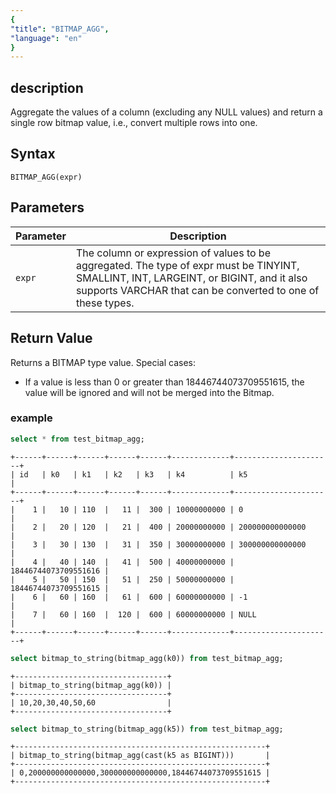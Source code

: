 ```yaml
---
{
"title": "BITMAP_AGG",
"language": "en"
}
---
```


<!-- 
Licensed to the Apache Software Foundation (ASF) under one
or more contributor license agreements.  See the NOTICE file
distributed with this work for additional information
regarding copyright ownership.  The ASF licenses this file
to you under the Apache License, Version 2.0 (the
"License"); you may not use this file except in compliance
with the License.  You may obtain a copy of the License at

  http://www.apache.org/licenses/LICENSE-2.0

Unless required by applicable law or agreed to in writing,
software distributed under the License is distributed on an
"AS IS" BASIS, WITHOUT WARRANTIES OR CONDITIONS OF ANY
KIND, either express or implied.  See the License for the
specific language governing permissions and limitations
under the License.
-->

## description

Aggregate the values of a column (excluding any NULL values) and return a single row bitmap value, i.e., convert multiple rows into one.

## Syntax

`BITMAP_AGG(expr)`

## Parameters

| Parameter | Description |
| -- | -- |
| `expr` | The column or expression of values to be aggregated. The type of expr must be TINYINT, SMALLINT, INT, LARGEINT, or BIGINT, and it also supports VARCHAR that can be converted to one of these types. |

## Return Value

Returns a BITMAP type value. Special cases:

- If a value is less than 0 or greater than 18446744073709551615, the value will be ignored and will not be merged into the Bitmap.

### example

```sql
select * from test_bitmap_agg;
```

```text
+------+------+------+------+------+-------------+----------------------+
| id   | k0   | k1   | k2   | k3   | k4          | k5                   |
+------+------+------+------+------+-------------+----------------------+
|    1 |   10 | 110  |   11 |  300 | 10000000000 | 0                    |
|    2 |   20 | 120  |   21 |  400 | 20000000000 | 200000000000000      |
|    3 |   30 | 130  |   31 |  350 | 30000000000 | 300000000000000      |
|    4 |   40 | 140  |   41 |  500 | 40000000000 | 18446744073709551616 |
|    5 |   50 | 150  |   51 |  250 | 50000000000 | 18446744073709551615 |
|    6 |   60 | 160  |   61 |  600 | 60000000000 | -1                   |
|    7 |   60 | 160  |  120 |  600 | 60000000000 | NULL                 |
+------+------+------+------+------+-------------+----------------------+
```

```sql
select bitmap_to_string(bitmap_agg(k0)) from test_bitmap_agg;
```

```text
+----------------------------------+
| bitmap_to_string(bitmap_agg(k0)) |
+----------------------------------+
| 10,20,30,40,50,60                |
+----------------------------------+
```

```sql
select bitmap_to_string(bitmap_agg(k5)) from test_bitmap_agg;
```

```text
+--------------------------------------------------------+
| bitmap_to_string(bitmap_agg(cast(k5 as BIGINT)))       |
+--------------------------------------------------------+
| 0,200000000000000,300000000000000,18446744073709551615 |
+--------------------------------------------------------+
```
